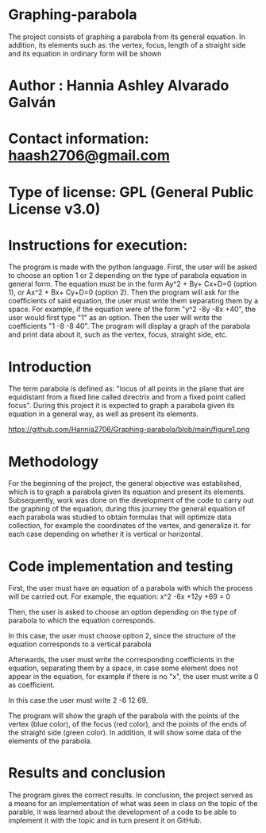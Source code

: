 # Graphing-parabola
The project consists of graphing a parabola from its general equation. In addition, its elements such as: the vertex, focus, length of a straight side and its equation in ordinary form will be shown
# Author : Hannia Ashley Alvarado Galván
# Contact information: haash2706@gmail.com
# Type of license: GPL (General Public License v3.0)
# Instructions for execution:
The program is made with the python language.
First, the user will be asked to choose an option 1 or 2 depending on the type of parabola equation in general form. The equation must be in the form Ay^2 + By+ Cx+D=0 (option 1), or Ax^2 + Bx+ Cy+D=0 (option 2).
Then the program will ask for the coefficients of said equation, the user must write them separating them by a space. For example, if the equation were of the form "y^2 -8y -8x +40", the user would first type "1" as an option. Then the user will write the coefficients "1 -8 -8 40".
The program will display a graph of the parabola and print data about it, such as the vertex, focus, straight side, etc.

# Introduction

The term parabola is defined as: "locus of all points in the plane that are equidistant from a fixed line called directrix and from a fixed point called focus".
During this project it is expected to graph a parabola given its equation in a general way, as well as present its elements.

https://github.com/Hannia2706/Graphing-parabola/blob/main/figure1.png

# Methodology

For the beginning of the project, the general objective was established, which is to graph a parabola given its equation and present its elements.
Subsequently, work was done on the development of the code to carry out the graphing of the equation, during this journey the general equation of each parabola was studied to obtain formulas that will optimize data collection, for example the coordinates of the vertex, and generalize it. for each case depending on whether it is vertical or horizontal.

# Code implementation and testing
First, the user must have an equation of a parabola with which the process will be carried out. 
For example, the equation: x^2 -6x +12y +69 = 0

Then, the user is asked to choose an option depending on the type of parabola to which the equation corresponds.

In this case, the user must choose option 2, since the structure of the equation corresponds to a vertical parabola

Afterwards, the user must write the corresponding coefficients in the equation, separating them by a space, in case some element does not appear in the equation, for example if there is no "x", the user must write a 0 as coefficient.

In this case the user must write 2 -6 12 69.

The program will show the graph of the parabola with the points of the vertex (blue color), of the focus (red color), and the points of the ends of the straight side (green color). In addition, it will show some data of the elements of the parabola.

# Results and conclusion

The program gives the correct results. In conclusion, the project served as a means for an implementation of what was seen in class on the topic of the parable, it was learned about the development of a code to be able to implement it with the topic and in turn present it on GitHub.

